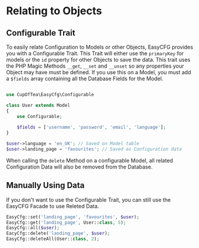 # Relating to Objects
<!-- [[TOC]] -->

## Configurable Trait

To easily relate Configuration to Models or other Objects, EasyCFG provides you with a Configurable Trait. This Trait will either use the `primaryKey` for models or the `id` property for other Objects to save the data. This trait uses the PHP Magic Methods `__get`, `__set` and `__unset` so any properties your Object may have must be defined. If you use this on a Model, you must add a `$fields` array containing all the Database Fields for the Model.

```php

use CupOfTea\EasyCfg\Configurable

class User extends Model
{
    use Configurable;
    
    $fields = ['username', 'password', 'email', 'language'];
}

$user->language = 'en_UK'; // Saved on Model table
$user->landing_page = 'favourites'; // Saved as Configuration data
```

When calling the `delete` Method on a configurable Model, all related Configuration Data will also be removed from the Database.

## Manually Using Data

If you don't want to use the Configurable Trait, you can still use the EasyCFG Facade to use Releted Data.

```php
EasyCfg::set('landing_page', 'favourites', $user);
EasyCfg::get('landing_page', User::class, 5);
EasyCfg::all($user);
EacyCfg::delete('landing_page', $user);
EasyCfg::deleteAll(User::class, 2);
```